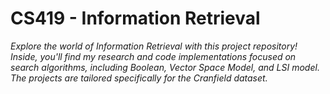 # CS419 - Information Retrieval
_Explore the world of Information Retrieval with this project repository! Inside, you'll find my research and code implementations focused on search algorithms, including Boolean, Vector Space Model, and LSI model. The projects are tailored specifically for the Cranfield dataset._

